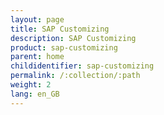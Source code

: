 ```yaml
---
layout: page
title: SAP Customizing
description: SAP Customizing
product: sap-customizing
parent: home
childidentifier: sap-customizing
permalink: /:collection/:path
weight: 2
lang: en_GB
---
```

